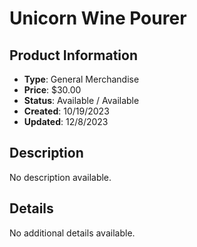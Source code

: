 # Unicorn Wine Pourer

## Product Information
- **Type**: General Merchandise
- **Price**: $30.00
- **Status**: Available / Available
- **Created**: 10/19/2023
- **Updated**: 12/8/2023

## Description
No description available.



## Details
No additional details available.
